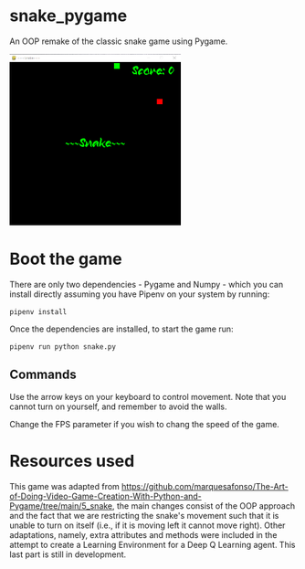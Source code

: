# snake_pygame
An OOP remake of the classic snake game using Pygame.

<div>
  <img src="./snake_img.png" width=300 height=300/>
</div>


# Boot the game

There are only two dependencies - Pygame and Numpy - which you can install directly assuming you have Pipenv on your system by running:

```
pipenv install
```

Once the dependencies are installed, to start the game run:

```
pipenv run python snake.py
```

## Commands

Use the arrow keys on your keyboard to control movement. Note that you cannot turn on yourself, and remember to avoid the walls.

Change the FPS parameter if you wish to chang the speed of the game.

# Resources used

This game was adapted from https://github.com/marquesafonso/The-Art-of-Doing-Video-Game-Creation-With-Python-and-Pygame/tree/main/5_snake, the main changes consist of the OOP approach and the fact that we are restricting the snake's movement such that it is unable to turn on itself (i.e., if it is moving left it cannot move right). Other adaptations, namely, extra attributes and methods were included in the attempt to create a Learning Environment for a Deep Q Learning agent. This last part is still in development.
